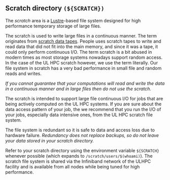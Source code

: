 ## Scratch directory `(${SCRATCH})`

The _scratch_ area is a [Lustre](http://lustre.org/)-based file system designed for high performance temporary storage of large files.

The scratch is used to write large files in a continuous manner. The term originates from [scratch data tapes](https://en.wikipedia.org/wiki/Scratch_tape). People uses scratch tapes to write and read data that did not fit into the main memory, and since it was a tape, it could only perform continuous I/O. The term scratch is a bit abused in modern times as most storage systems nowadays support random access. In the case of the UL HPC scratch however, we use the term literally. Our file system in scratch has a very bad performance in small file and random reads and writes.

_If you cannot guarantee that your computations will read and write the data in a continuous manner and in large files then do not use the scratch._

The scratch is intended to support large file continuous I/O for jobs that are being actively computed on the UL HPC systems. If you are sure about the data access pattern of your job, the we recommend that you run the I/O of your jobs, especially data intensive ones, from the UL HPC scratch file system.

The file system is redundant so it is safe to data and access loss due to hardware failure. _Redundancy does not replace backups, so do not leave your data stored in your scratch directory._

Refer to your scratch directory using the environment variable `${SCRATCH}` whenever possible (which expands to `/scratch/users/$(whoami)`). The scratch file system is shared via the Infiniband network of the ULHPC facility and is available from all nodes while being tuned for high performance.

<!--intro-end-->
